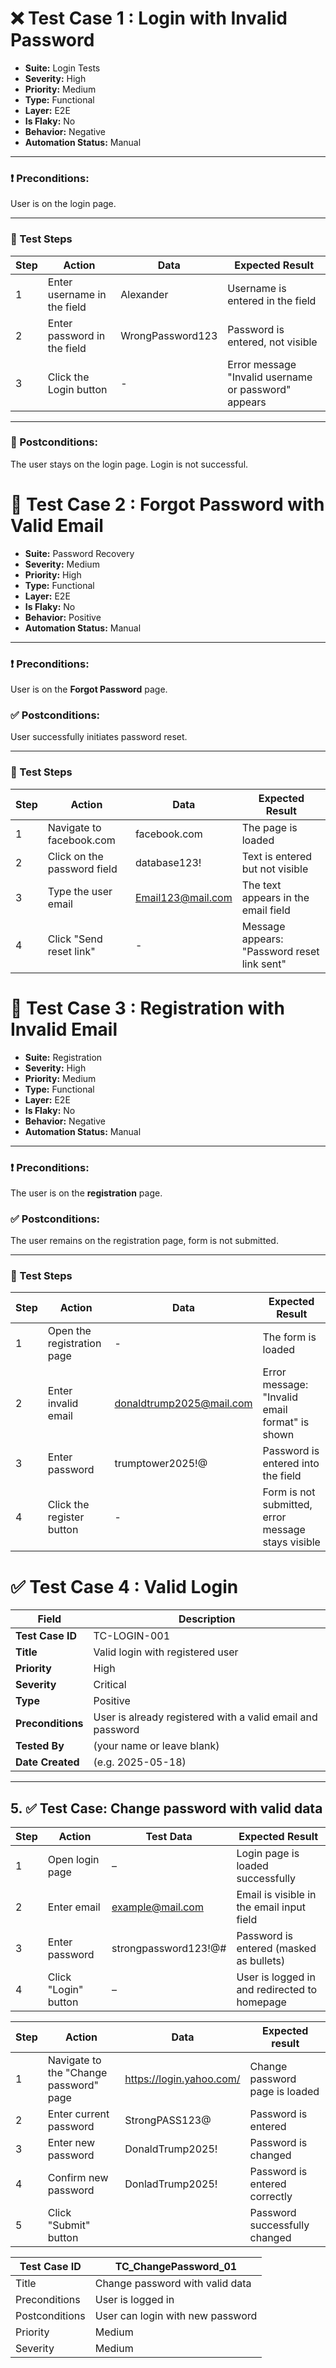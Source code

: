 # ❌ Test Case 1 : Login with Invalid Password

- **Suite:** Login Tests  
- **Severity:** High  
- **Priority:** Medium  
- **Type:** Functional  
- **Layer:** E2E  
- **Is Flaky:** No  
- **Behavior:** Negative  
- **Automation Status:** Manual  

---

### ❗ Preconditions:
User is on the login page.

---

### 🧪 Test Steps

| Step | Action                        | Data              | Expected Result                                      |
|------|-------------------------------|-------------------|------------------------------------------------------|
| 1    | Enter username in the field   | Alexander         | Username is entered in the field                     |
| 2    | Enter password in the field   | WrongPassword123  | Password is entered, not visible                     |
| 3    | Click the Login button        | -                 | Error message "Invalid username or password" appears |

---

### 🔁 Postconditions:
The user stays on the login page. Login is not successful.


 # 🔁 Test Case 2 : Forgot Password with Valid Email

- **Suite:** Password Recovery  
- **Severity:** Medium  
- **Priority:** High  
- **Type:** Functional  
- **Layer:** E2E  
- **Is Flaky:** No  
- **Behavior:** Positive  
- **Automation Status:** Manual  

---

### ❗ Preconditions:
User is on the **Forgot Password** page.

### ✅ Postconditions:
User successfully initiates password reset.

---

### 🧪 Test Steps

| Step | Action                       | Data                | Expected Result                                |
|------|------------------------------|---------------------|------------------------------------------------|
| 1    | Navigate to facebook.com     | facebook.com        | The page is loaded                             |
| 2    | Click on the password field  | database123!        | Text is entered but not visible                |
| 3    | Type the user email          | Email123@mail.com   | The text appears in the email field            |
| 4    | Click "Send reset link"      | -                   | Message appears: "Password reset link sent"    |


# 🛑 Test Case 3 : Registration with Invalid Email

- **Suite:** Registration  
- **Severity:** High  
- **Priority:** Medium  
- **Type:** Functional  
- **Layer:** E2E  
- **Is Flaky:** No  
- **Behavior:** Negative  
- **Automation Status:** Manual  

---

### ❗ Preconditions:
The user is on the **registration** page.

### ✅ Postconditions:
The user remains on the registration page, form is not submitted.

---

### 🧪 Test Steps

| Step | Action                         | Data                        | Expected Result                                       |
|------|--------------------------------|-----------------------------|--------------------------------------------------------|
| 1    | Open the registration page     | -                           | The form is loaded                                    |
| 2    | Enter invalid email            | donaldtrump2025@mail.com    | Error message: "Invalid email format" is shown        |
| 3    | Enter password                 | trumptower2025!@            | Password is entered into the field                    |
| 4    | Click the register button      | -                           | Form is not submitted, error message stays visible    |



# ✅ Test Case 4 : Valid Login

| **Field**           | **Description**                                                                 |
|---------------------|----------------------------------------------------------------------------------|
| **Test Case ID**    | TC-LOGIN-001                                                                     |
| **Title**           | Valid login with registered user                                                 |
| **Priority**        | High                                                                             |
| **Severity**        | Critical                                                                         |
| **Type**            | Positive                                                                         |
| **Preconditions**   | User is already registered with a valid email and password                       |
| **Tested By**       | (your name or leave blank)                                                       |
| **Date Created**    | (e.g. 2025-05-18)                                                                 |

---

## 5. ✅ Test Case: Change password with valid data 

| Step | Action               | Test Data                | Expected Result                                   |
|------|----------------------|--------------------------|---------------------------------------------------|
| 1    | Open login page      | –                        | Login page is loaded successfully                 |
| 2    | Enter email          | example@mail.com         | Email is visible in the email input field         |
| 3    | Enter password       | strongpassword123!@#     | Password is entered (masked as bullets)           |
| 4    | Click "Login" button | –                        | User is logged in and redirected to homepage      |


| Step | Action                         | Data                 | Expected result              |
|-------|-------------------------------|----------------------|-----------------------------|
| 1     | Navigate to the "Change password" page | https://login.yahoo.com/ | Change password page is loaded |
| 2     | Enter current password         | StrongPASS123@       | Password is entered         |
| 3     | Enter new password             | DonaldTrump2025!     | Password is changed         |
| 4     | Confirm new password           | DonladTrump2025!     | Password is entered correctly |
| 5     | Click "Submit" button          |                      | Password successfully changed |

| Test Case ID  | TC_ChangePassword_01               |
|--------------|----------------------------------|
| Title        | Change password with valid data  |
| Preconditions| User is logged in                |
| Postconditions| User can login with new password |
| Priority     | Medium                           |
| Severity     | Medium                           |


